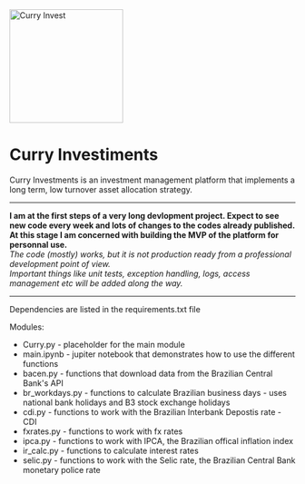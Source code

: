 <img src="https://user-images.githubusercontent.com/17954310/183092181-587c33ef-6f24-4ea4-967b-88a9badfe290.png" alt="Curry Invest" width="200" height="200" />

# Curry Investiments

Curry Investments is an investment management platform that implements a long term, low turnover asset allocation strategy.
________________________________________________________________________________________________________________________________________________________________
**I am at the first steps of a very long devlopment project. Expect to see new code every week and lots of changes to the codes already published.<br>
At this stage I am concerned with building the MVP of the platform for personnal use.**<br>
*The code (mostly) works, but it is not production ready from a professional development point of view.*<br>
*Important things like unit tests, exception handling, logs, access management etc will be added along the way.*<br>

_________________________________________________________________________________________________________________________________________________________________

Dependencies are listed in the requirements.txt file

Modules:
+ Curry.py - placeholder for the main module
+ main.ipynb - jupiter notebook that demonstrates how to use the different functions
+ bacen.py - functions that download data from the Brazilian Central Bank's API
+ br_workdays.py - functions to calculate Brazilian business days - uses national bank holidays and B3 stock exchange holidays
+ cdi.py - functions to work with the Brazilian Interbank Depostis rate - CDI
+ fxrates.py - functions to work with fx rates
+ ipca.py - functions to work with IPCA, the Brazilian offical inflation index
+ ir_calc.py - functions to calculate interest rates
+ selic.py - functions to work with the Selic rate, the Brazilian Central Bank monetary police rate

